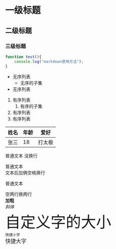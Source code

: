 # 一级标题
## 二级标题
### 三级标题
```javascript
function test(){
    console.log("markdown使用方法");
}
```
- 无序列表
  - 无序的子集
- 无序列表
1. 有序列表
   1. 有序的子集
2. 有序列表
3. 有序列表
    
|姓名|年龄|爱好|
|---|---|---|
|张三|18|打太极|

普通文本
没换行

普通文本  
文本后加俩空格换行

普通文本

空两行换两行  
**加粗**  
*斜体*  
<font size=100>自定义字的大小</font>  
<small>快捷小字</small>  
<big>快捷大字</big>